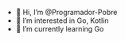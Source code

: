 - 👋 Hi, I’m @Programador-Pobre
- 👀 I’m interested in Go, Kotlin
- 🌱 I’m currently learning Go


<!---
Programador-Pobre/Programador-Pobre is a ✨ special ✨ repository because its `README.md` (this file) appears on your GitHub profile.
You can click the Preview link to take a look at your changes.
--->
